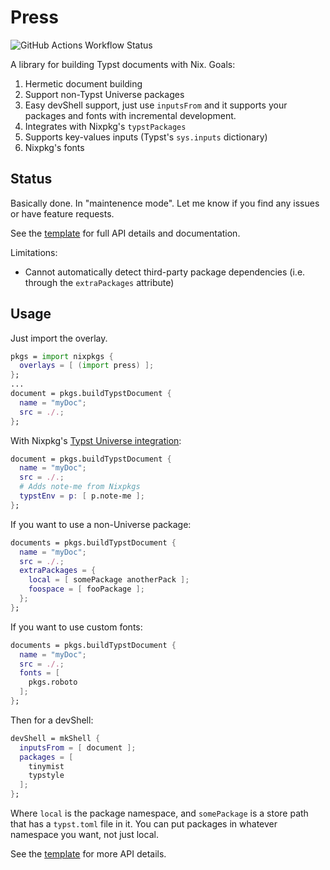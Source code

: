 # Press
![GitHub Actions Workflow Status](https://img.shields.io/github/actions/workflow/status/RossSmyth/press/.github%2Fworkflows%2Fmain.yml?branch=main&style=for-the-badge)

A library for building Typst documents with Nix. Goals:

1. Hermetic document building
2. Support non-Typst Universe packages
3. Easy devShell support, just use `inputsFrom` and it supports your packages and fonts with incremental development.
4. Integrates with Nixpkg's `typstPackages` 
5. Supports key-values inputs (Typst's `sys.inputs` dictionary)
6. Nixpkg's fonts

## Status

Basically done. In "maintenence mode". Let me know if you find any issues or have feature requests.

See the [template](./template/flake.nix) for full API details and documentation.

Limitations:

- Cannot automatically detect third-party package dependencies (i.e. through the `extraPackages` attribute)

## Usage

Just import the overlay.

```nix
pkgs = import nixpkgs {
  overlays = [ (import press) ];
};
...
document = pkgs.buildTypstDocument {
  name = "myDoc";
  src = ./.;
};
```

With Nixpkg's [Typst Universe integration](https://search.nixos.org/packages?channel=unstable&show=typstPackages.note-me&query=note-me):
```nix
document = pkgs.buildTypstDocument {
  name = "myDoc";
  src = ./.;
  # Adds note-me from Nixpkgs
  typstEnv = p: [ p.note-me ];
};
```


If you want to use a non-Universe package:
```nix
documents = pkgs.buildTypstDocument {
  name = "myDoc";
  src = ./.;
  extraPackages = {
    local = [ somePackage anotherPack ];
    foospace = [ fooPackage ];
  };
};
```

If you want to use custom fonts:
```nix
documents = pkgs.buildTypstDocument {
  name = "myDoc";
  src = ./.;
  fonts = [
    pkgs.roboto
  ];
};
```

Then for a devShell:
```nix
devShell = mkShell {
  inputsFrom = [ document ];
  packages = [
    tinymist
    typstyle
  ];
};
```

Where `local` is the package namespace, and `somePackage` is a store path that has a `typst.toml` file in it.
You can put packages in whatever namespace you want, not just local.

See the [template](./template/flake.nix) for more API details.
